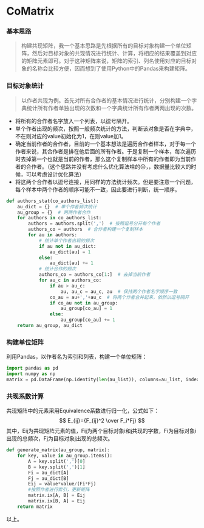 # CoMatrix

### 基本思路

> 构建共现矩阵，我一个基本思路是先根据所有的目标对象构建一个单位矩阵，然后对目标对象的共现情况进行统计、计算，将相应的结果覆盖到对应的矩阵元素即可。对于这种矩阵来说，矩阵的索引、列名使用对应的目标对象的名称会比较方便，因而想到了使用Python中的Pandas来构建矩阵。

### 目标对象统计

> 以作者共现为例。首先对所有合作者的基本情况进行统计，分别构建一个字典统计所有作者单独出现的次数和一个字典统计所有作者两两出现的次数。

- 将所有的合作者名字放入一个列表，以逗号隔开。
- 单个作者出现的频次，按照一般频次统计的方法，判断该对象是否在字典中，不在则对应的value初始化为1，在则value加1。
- 确定当前作者的合作者，目前的一个基本想法是遍历合作者样本，对于每一个作者来说，其合作者是排在他后面的所有作者。于是复制一个样本，每次遍历时去掉第一个也就是当前的作者，那么这个复制样本中所有的作者即为当前作者的合作者。（这个思路并没有考虑什么优化算法啥的😔，，数据量比较大的时候，可以考虑设计优化算法）
- 将这两个合作者以逗号连接，用同样的方法统计频次。但是要注意一个问题，每个样本中两个作者的顺序可能不一致，因此要进行判断，统一顺序。

```python
def authors_stat(co_authors_list):
    au_dict = {}  # 单个作者频次统计
    au_group = {}  # 两两作者合作
    for authors in co_authors_list:
        authors = authors.split(',')  # 按照逗号分开每个作者
        authors_co = authors  # 合作者构建一个复制样本
        for au in authors:
            # 统计单个作者出现的频次
            if au not in au_dict:
                au_dict[au] = 1
            else:
                au_dict[au] += 1
            # 统计合作的频次
            authors_co = authors_co[1:]  # 去掉当前作者
            for au_c in authors_co:
                if au > au_c:
                    au, au_c = au_c, au  # 保持两个作者名字顺序一致
                co_au = au+','+au_c  # 将两个作者合并起来，依然以逗号隔开
                if co_au not in au_group:
                    au_group[co_au] = 1
                else:
                    au_group[co_au] += 1
    return au_group, au_dict
```

### 构建单位矩阵

利用Pandas，以作者名为索引和列表，构建一个单位矩阵：

```python
import pandas as pd
import numpy as np
matrix = pd.DataFrame(np.identity(len(au_list)), columns=au_list, index=au_list)
```

### 共现系数计算

共现矩阵中的元素采用Equivalence系数进行归一化，公式如下：
$$
E_{ij}={F_{ij}^2 \over F_i*Fj}
$$
其中，Eij为共现矩阵元素的值，Fij为两个目标对象i和j共现的字数，Fi为目标对象i出现的总频次，Fj为目标对象j出现的总频次。

```python
def generate_matrix(au_group, matrix):
    for key, value in au_group.items():
        A = key.split(',')[0]
        B = key.split(',')[1]
        Fi = au_dict[A]
        Fj = au_dict[B]
        Eij = value*value/(Fi*Fj)
        #按照作者进行索引，更新矩阵
        matrix.ix[A, B] = Eij
        matrix.ix[B, A] = Eij
    return matrix
```

以上。